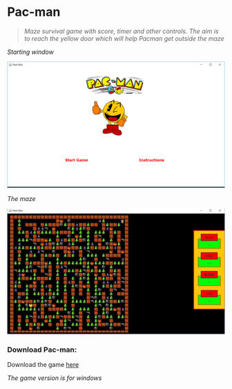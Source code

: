 # Pac-man

>_Maze survival game with score, timer and other controls. The aim is to reach the yellow door which will help Pacman get outside the maze_ 

_Starting window_

![Starting window](https://github.com/ziyadelbanna/Pac-man/blob/master/Untitled.png)

_The maze_

![The maze](https://github.com/ziyadelbanna/Pac-man/blob/master/maze.jpg)

### Download Pac-man:
Download the game [here]()

_The game version is for windows_
